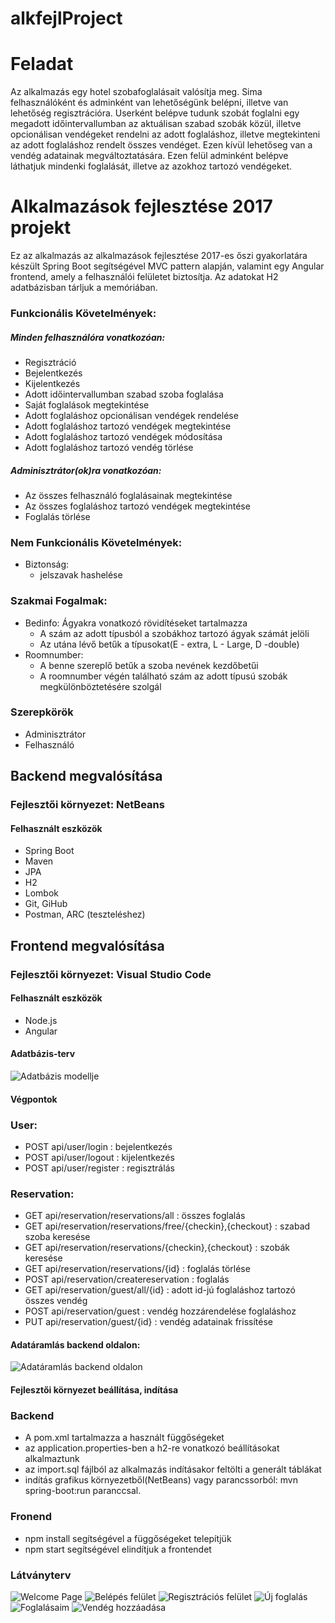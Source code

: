 # alkfejlProject

# Feladat
Az alkalmazás egy hotel szobafoglalásait valósítja meg. Sima felhasználóként és adminként van lehetőségünk belépni, illetve van lehetőség regisztrációra. 
Userként belépve tudunk szobát foglalni egy megadott időintervallumban az aktuálisan szabad szobák közül, illetve opcionálisan vendégeket rendelni az adott foglaláshoz, illetve megtekinteni az adott foglaláshoz rendelt összes vendéget. Ezen kívül lehetőseg van a vendég adatainak megváltoztatására.
Ezen felül adminként belépve láthatjuk mindenki foglalását, illetve az azokhoz tartozó vendégeket.

# Alkalmazások fejlesztése 2017 projekt
Ez az alkalmazás az alkalmazások fejlesztése 2017-es őszi gyakorlatára készült Spring Boot segítségével MVC pattern alapján, valamint egy Angular frontend, amely a felhasználói felületet biztosítja. Az adatokat H2 adatbázisban tárljuk a memóriában. 

### Funkcionális Követelmények:
##### Minden felhasználóra vonatkozóan:
* Regisztráció
* Bejelentkezés
* Kijelentkezés
* Adott időintervallumban szabad szoba foglalása
* Saját foglalások megtekintése
* Adott foglaláshoz opcionálisan vendégek rendelése
* Adott foglaláshoz tartozó vendégek megtekintése
* Adott foglaláshoz tartozó vendégek módosítása
* Adott foglaláshoz tartozó vendég törlése

##### Adminisztrátor(ok)ra vonatkozóan:
* Az összes felhasználó foglalásainak megtekintése
* Az összes foglaláshoz tartozó vendégek megtekintése
* Foglalás törlése

### Nem Funkcionális Követelmények:
* Biztonság: 
    - jelszavak hashelése
    
### Szakmai Fogalmak:
* Bedinfo: Ágyakra vonatkozó rövidítéseket tartalmazza
  - A szám az adott típusból a szobákhoz tartozó ágyak számát jelöli
  - Az utána lévő betűk a típusokat(E - extra, L - Large, D -double)
* Roomnumber:
  - A benne szereplő betűk a szoba nevének kezdőbetűi
  - A roomnumber végén található szám az adott típusú szobák megkülönböztetésére szolgál
 
### Szerepkörök
* Adminisztrátor
* Felhasználó

## Backend megvalósítása

### Fejlesztői környezet: NetBeans

#### Felhasznált eszközök

* Spring Boot
* Maven
* JPA
* H2
* Lombok
* Git, GiHub
* Postman, ARC (teszteléshez)


## Frontend megvalósítása

### Fejlesztői környezet: Visual Studio Code

#### Felhasznált eszközök
 * Node.js
 * Angular
 
#### Adatbázis-terv

![Adatbázis modellje](docs/images/database.png)

#### Végpontok

### User:
 * POST api/user/login : bejelentkezés
 * POST api/user/logout : kijelentkezés
 * POST api/user/register : regisztrálás

### Reservation:
 * GET api/reservation/reservations/all : összes foglalás
 * GET api/reservation/reservations/free/{checkin},{checkout} : szabad szoba keresése
 * GET api/reservation/reservations/{checkin},{checkout} : szobák keresése
 * GET api/reservation/reservations/{id} : foglalás törlése
 * POST api/reservation/createreservation : foglalás
 * GET api/reservation/guest/all/{id} : adott id-jú foglaláshoz tartozó összes vendég
 * POST api/reservation/guest : vendég hozzárendelése foglaláshoz
 * PUT api/reservation/guest/{id} : vendég adatainak frissítése
 
#### Adatáramlás backend oldalon:

![Adatáramlás backend oldalon](docs/images/adataramlas.png)

#### Fejlesztői környezet beállítása, indítása
### Backend
  * A pom.xml tartalmazza a használt függőségeket
  * az application.properties-ben a h2-re vonatkozó beállításokat alkalmaztunk
  * az import.sql fájlból az alkalmazás indításakor feltölti a generált táblákat
  * indítás grafikus környezetből(NetBeans) vagy parancssorból: mvn spring-boot:run paranccsal.

### Fronend
  * npm install segítségével a függőségeket telepítjük
  * npm start segítségével elindítjuk a frontendet
  
### Látványterv
![Welcome Page](docs/images/1.JPG)
![Belépés felület](docs/images/2.JPG)
![Regisztrációs felület](docs/images/3.JPG)
![Új foglalás](docs/images/4.JPG)
![Foglalásaim](docs/images/5.JPG)
![Vendég hozzáadása](docs/images/6.JPG)
  
